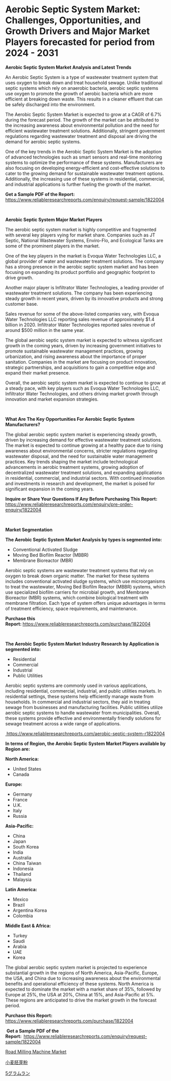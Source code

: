 <p><h1>Aerobic Septic System Market: Challenges, Opportunities, and Growth Drivers and Major Market Players forecasted for period from 2024 - 2031</h1></p><p><strong>Aerobic Septic System Market Analysis and Latest Trends</strong></p>
<p><p>An Aerobic Septic System is a type of wastewater treatment system that uses oxygen to break down and treat household sewage. Unlike traditional septic systems which rely on anaerobic bacteria, aerobic septic systems use oxygen to promote the growth of aerobic bacteria which are more efficient at breaking down waste. This results in a cleaner effluent that can be safely discharged into the environment.</p><p>The Aerobic Septic System Market is expected to grow at a CAGR of 6.7% during the forecast period. The growth of the market can be attributed to the increasing awareness about environmental pollution and the need for efficient wastewater treatment solutions. Additionally, stringent government regulations regarding wastewater treatment and disposal are driving the demand for aerobic septic systems.</p><p>One of the key trends in the Aerobic Septic System Market is the adoption of advanced technologies such as smart sensors and real-time monitoring systems to optimize the performance of these systems. Manufacturers are also focusing on developing energy-efficient and cost-effective solutions to cater to the growing demand for sustainable wastewater treatment options. Additionally, the increasing use of these systems in residential, commercial, and industrial applications is further fueling the growth of the market.</p></p>
<p><strong>Get a Sample PDF of the Report:&nbsp;</strong> <a href="https://www.reliableresearchreports.com/enquiry/request-sample/1822004">https://www.reliableresearchreports.com/enquiry/request-sample/1822004</a></p>
<p>&nbsp;</p>
<p><strong>Aerobic Septic System Major Market Players</strong></p>
<p><p>The aerobic septic system market is highly competitive and fragmented with several key players vying for market share. Companies such as JT Septic, National Wastewater Systems, Enviro-Flo, and Ecological Tanks are some of the prominent players in the market. </p><p>One of the key players in the market is Evoqua Water Technologies LLC, a global provider of water and wastewater treatment solutions. The company has a strong presence in the aerobic septic system market and has been focusing on expanding its product portfolio and geographic footprint to drive growth. </p><p>Another major player is Infiltrator Water Technologies, a leading provider of wastewater treatment solutions. The company has been experiencing steady growth in recent years, driven by its innovative products and strong customer base. </p><p>Sales revenue for some of the above-listed companies vary, with Evoqua Water Technologies LLC reporting sales revenue of approximately $1.4 billion in 2020. Infiltrator Water Technologies reported sales revenue of around $500 million in the same year. </p><p>The global aerobic septic system market is expected to witness significant growth in the coming years, driven by increasing government initiatives to promote sustainable wastewater management practices, growing urbanization, and rising awareness about the importance of proper sanitation. Companies in the market are focusing on product innovation, strategic partnerships, and acquisitions to gain a competitive edge and expand their market presence.</p><p>Overall, the aerobic septic system market is expected to continue to grow at a steady pace, with key players such as Evoqua Water Technologies LLC, Infiltrator Water Technologies, and others driving market growth through innovation and market expansion strategies.</p></p>
<p>&nbsp;</p>
<p><strong>What Are The Key Opportunities For Aerobic Septic System Manufacturers?</strong></p>
<p><p>The global aerobic septic system market is experiencing steady growth, driven by increasing demand for effective wastewater treatment solutions. The market is expected to continue growing at a healthy pace due to rising awareness about environmental concerns, stricter regulations regarding wastewater disposal, and the need for sustainable water management practices. Key trends shaping the market include technological advancements in aerobic treatment systems, growing adoption of decentralized wastewater treatment solutions, and expanding applications in residential, commercial, and industrial sectors. With continued innovation and investments in research and development, the market is poised for significant expansion in the coming years.</p></p>
<p><strong>Inquire or Share Your Questions If Any Before Purchasing This Report:</strong> <a href="https://www.reliableresearchreports.com/enquiry/pre-order-enquiry/1822004">https://www.reliableresearchreports.com/enquiry/pre-order-enquiry/1822004</a></p>
<p>&nbsp;</p>
<p><strong>Market Segmentation</strong></p>
<p><strong>The Aerobic Septic System Market Analysis by types is segmented into:</strong></p>
<p><ul><li>Conventional Activated Sludge</li><li>Moving Bed Biofilm Reactor (MBBR)</li><li>Membrane Bioreactor (MBR)</li></ul></p>
<p><p>Aerobic septic systems are wastewater treatment systems that rely on oxygen to break down organic matter. The market for these systems includes conventional activated sludge systems, which use microorganisms to treat the wastewater, Moving Bed Biofilm Reactor (MBBR) systems, which use specialized biofilm carriers for microbial growth, and Membrane Bioreactor (MBR) systems, which combine biological treatment with membrane filtration. Each type of system offers unique advantages in terms of treatment efficiency, space requirements, and maintenance.</p></p>
<p><strong>Purchase this Report:&nbsp;</strong><a href="https://www.reliableresearchreports.com/purchase/1822004">https://www.reliableresearchreports.com/purchase/1822004</a></p>
<p>&nbsp;</p>
<p><strong>The Aerobic Septic System Market Industry Research by Application is segmented into:</strong></p>
<p><ul><li>Residential</li><li>Commercial</li><li>Industrial</li><li>Public Utilities</li></ul></p>
<p><p>Aerobic septic systems are commonly used in various applications, including residential, commercial, industrial, and public utilities markets. In residential settings, these systems help efficiently manage waste from households. In commercial and industrial sectors, they aid in treating sewage from businesses and manufacturing facilities. Public utilities utilize aerobic septic systems to handle wastewater from municipalities. Overall, these systems provide effective and environmentally friendly solutions for sewage treatment across a wide range of applications.</p></p>
<p><a href="https://www.reliableresearchreports.com/aerobic-septic-system-r1822004">&nbsp;https://www.reliableresearchreports.com/aerobic-septic-system-r1822004</a></p>
<p><strong>In terms of Region, the Aerobic Septic System Market Players available by Region are:</strong></p>
<p>
    <p> <strong> North America: </strong>
        <ul>
            <li>United States</li>
            <li>Canada</li>
        </ul>
        </p> 
    <p> <strong> Europe: </strong>
        <ul>
            <li>Germany</li>
            <li>France</li>
            <li>U.K.</li>
            <li>Italy</li>
            <li>Russia</li>
        </ul>
        </p> 
    <p> <strong> Asia-Pacific: </strong>
        <ul>
            <li>China</li>
            <li>Japan</li>
            <li>South Korea</li>
            <li>India</li>
            <li>Australia</li>
            <li>China Taiwan</li>
            <li>Indonesia</li>
            <li>Thailand</li>
            <li>Malaysia</li>
        </ul>
        </p> 
    <p> <strong> Latin America: </strong>
        <ul>
            <li>Mexico</li>
            <li>Brazil</li>
            <li>Argentina Korea</li>
            <li>Colombia</li>
        </ul>
        </p> 
    <p> <strong> Middle East & Africa: </strong>
        <ul>
            <li>Turkey</li>
            <li>Saudi</li>
            <li>Arabia</li>
            <li>UAE</li>
            <li>Korea</li>
        </ul>
    </p>
    </p>
<p><p>The global aerobic septic system market is projected to experience substantial growth in the regions of North America, Asia-Pacific, Europe, the USA, and China due to increasing awareness about the environmental benefits and operational efficiency of these systems. North America is expected to dominate the market with a market share of 35%, followed by Europe at 25%, the USA at 20%, China at 15%, and Asia-Pacific at 5%. These regions are anticipated to drive the market growth in the forecast period.</p></p>
<p><strong>Purchase this Report: </strong><a href="https://www.reliableresearchreports.com/purchase/1822004">https://www.reliableresearchreports.com/purchase/1822004</a></p>
<p>&nbsp;<strong>Get a Sample PDF of the Report:&nbsp;&nbsp;</strong><a href="https://www.reliableresearchreports.com/enquiry/request-sample/1822004">https://www.reliableresearchreports.com/enquiry/request-sample/1822004</a></p>
<p><strong></strong></p>
<p><p><a href="https://scarlet-rocket-c63.notion.site/Road-Milling-Machine-Market-Analysis-Its-CAGR-Market-Segmentation-and-Global-Industry-Overview-adffc9be8def4dbeb58cc5b4dc9cf3fc">Road Milling Machine Market</a></p><p><a href="https://github.com/CloydAbbott2023/Market-Research-Report-List-1/blob/main/784335230602.md">小麦胚芽粉</a></p><p><a href="https://github.com/AaronVargas43/Market-Research-Report-List-1/blob/main/523309230601.md">5グラムラン</a></p></p>